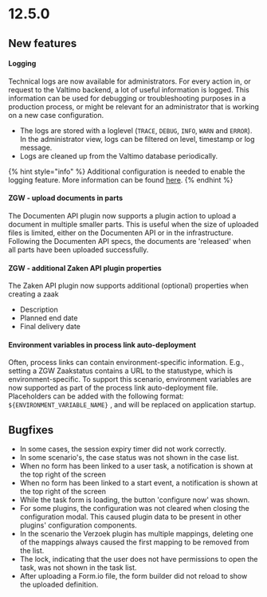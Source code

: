 # 12.5.0

## New features

#### Logging

Technical logs are now available for administrators. For every action in, or request to the Valtimo backend, a lot of useful information is logged. This information can be used for debugging or troubleshooting purposes in a production process, or might be relevant for an administrator that is working on a new case configuration.

* The logs are stored with a loglevel (`TRACE`, `DEBUG`, `INFO`, `WARN` and `ERROR`). In the administrator view, logs can be filtered on level, timestamp or log message.
* Logs are cleaned up from the Valtimo database periodically.

{% hint style="info" %}
Additional configuration is needed to enable the logging feature. More information can be found [here](../../features/logging/).
{% endhint %}

#### ZGW - upload documents in parts

The Documenten API plugin now supports a plugin action to upload a document in multiple smaller parts. This is useful when the size of uploaded files is limited, either on the Documenten API or in the infrastructure. Following the Documenten API specs, the documents are 'released' when all parts have been uploaded successfully.

#### ZGW - additional Zaken API plugin properties

The Zaken API plugin now supports additional (optional) properties when creating a zaak

* Description
* Planned end date
* Final delivery date

#### Environment variables in process link auto-deployment

Often, process links can contain environment-specific information. E.g., setting a ZGW Zaakstatus contains a URL to the statustype, which is environment-specific. To support this scenario, environment variables are now supported as part of the process link auto-deployment file. Placeholders can be added with the following format: `${ENVIRONMENT_VARIABLE_NAME}` , and will be replaced on application startup.

## Bugfixes

* In some cases, the session expiry timer did not work correctly.
* In some scenario's, the case status was not shown in the case list.
* When no form has been linked to a user task, a notification is shown at the top right of the screen
* When no form has been linked to a start event, a notification is shown at the top right of the screen
* While the task form is loading, the button 'configure now' was shown.
* For some plugins, the configuration was not cleared when closing the configuration modal. This caused plugin data to be present in other plugins' configuration components.
* In the scenario the Verzoek plugin has multiple mappings, deleting one of the mappings always caused the first mapping to be removed from the list.
* The lock, indicating that the user does not have permissions to open the task, was not shown in the task list.
* After uploading a Form.io file, the form builder did not reload to show the uploaded definition.
